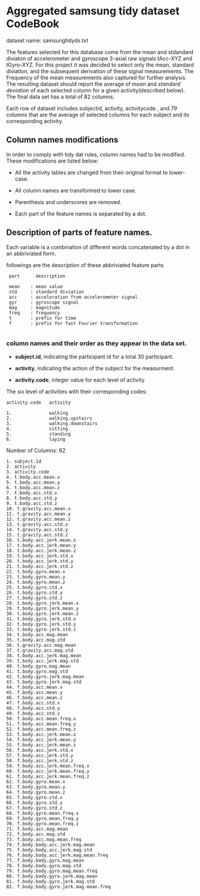 Aggregated samsung tidy dataset CodeBook
========================================================

dataset name: samsungtidyds.txt

The features selected for this database come from the mean and stdandard diviaton of accelerometer and gyroscope 3-axial raw signals tAcc-XYZ and tGyro-XYZ. For this project it was decided to select only the mean, standard diviation, and the subsequent derivation of these signal measurements.  The Frequency of the mean measurements also captured for further analysis. The resulting dataset should report the average of _mean_ and _standard deviation_  of each selected column for a given activity(described below). The final data set has a total of 82 columns.

Each row of dataset includes subjectid, activity, activitycode , and 79 columns that
are the average of selected columns for each subject and its corresponding activity.

## Column names modifications

 In order to comply with tidy dat rules, column names had to be modified. These modifications are listed below:
 
* All the activity lables are changed from their original format to lower-case.

* All column names are transformed to lower case.

* Parenthesis and underscores are removed.

* Each part of the feature names is separated by a dot.


##  Description of parts of feature names.

Each variable is a combination of different words concatenated by a dot in an abbriviated form.

followings are the description of these abbriviated feature parts 
```
 part      description
 
 mean    : mean value
 std     : standard diviation
 acc     : acceleration from accelerometer signal
 gyr     : gyroscope signal
 mag     : magnitude
 freq    : frequency
 t       : prefix for time
 f       : prefix for fast Fourier transformation
 
```
### column names and their order as they appear in the data set.

* **subject.id**, indicating the participant id for a total 30 participant.

* **activity**, indicating the action of the subject for the measurment.

* **activity.code**,  integer value for each level of activity


The six level of activities with their corresponding codes:

```
activity.code   activity

1.              walking              
2.              walking.upstairs     
3.              walking.downstairs   
4.              sitting              
5.              standing             
6.              laying               
```

Number of Columns: 82

```
1. subject.id
2. activity
3. activity.code
4. t.body.acc.mean.x
5. t.body.acc.mean.y
6. t.body.acc.mean.z
7. t.body.acc.std.x
8. t.body.acc.std.y
9. t.body.acc.std.z
10. t.gravity.acc.mean.x
11. t.gravity.acc.mean.y
12. t.gravity.acc.mean.z
13. t.gravity.acc.std.x
14. t.gravity.acc.std.y
15. t.gravity.acc.std.z
16. t.body.acc.jerk.mean.x
17. t.body.acc.jerk.mean.y
18. t.body.acc.jerk.mean.z
19. t.body.acc.jerk.std.x
20. t.body.acc.jerk.std.y
21. t.body.acc.jerk.std.z
22. t.body.gyro.mean.x
23. t.body.gyro.mean.y
24. t.body.gyro.mean.z
25. t.body.gyro.std.x
26. t.body.gyro.std.y
27. t.body.gyro.std.z
28. t.body.gyro.jerk.mean.x
29. t.body.gyro.jerk.mean.y
30. t.body.gyro.jerk.mean.z
31. t.body.gyro.jerk.std.x
32. t.body.gyro.jerk.std.y
33. t.body.gyro.jerk.std.z
34. t.body.acc.mag.mean
35. t.body.acc.mag.std
36. t.gravity.acc.mag.mean
37. t.gravity.acc.mag.std
38. t.body.acc.jerk.mag.mean
39. t.body.acc.jerk.mag.std
40. t.body.gyro.mag.mean
41. t.body.gyro.mag.std
42. t.body.gyro.jerk.mag.mean
43. t.body.gyro.jerk.mag.std
44. f.body.acc.mean.x
45. f.body.acc.mean.y
46. f.body.acc.mean.z
47. f.body.acc.std.x
48. f.body.acc.std.y
49. f.body.acc.std.z
50. f.body.acc.mean.freq.x
51. f.body.acc.mean.freq.y
52. f.body.acc.mean.freq.z
53. f.body.acc.jerk.mean.x
54. f.body.acc.jerk.mean.y
55. f.body.acc.jerk.mean.z
56. f.body.acc.jerk.std.x
57. f.body.acc.jerk.std.y
58. f.body.acc.jerk.std.z
59. f.body.acc.jerk.mean.freq.x
60. f.body.acc.jerk.mean.freq.y
61. f.body.acc.jerk.mean.freq.z
62. f.body.gyro.mean.x
63. f.body.gyro.mean.y
64. f.body.gyro.mean.z
65. f.body.gyro.std.x
66. f.body.gyro.std.y
67. f.body.gyro.std.z
68. f.body.gyro.mean.freq.x
69. f.body.gyro.mean.freq.y
70. f.body.gyro.mean.freq.z
71. f.body.acc.mag.mean
72. f.body.acc.mag.std
73. f.body.acc.mag.mean.freq
74. f.body.body.acc.jerk.mag.mean
75. f.body.body.acc.jerk.mag.std
76. f.body.body.acc.jerk.mag.mean.freq
77. f.body.body.gyro.mag.mean
78. f.body.body.gyro.mag.std
79. f.body.body.gyro.mag.mean.freq
80. f.body.body.gyro.jerk.mag.mean
81. f.body.body.gyro.jerk.mag.std
82. f.body.body.gyro.jerk.mag.mean.freq
```